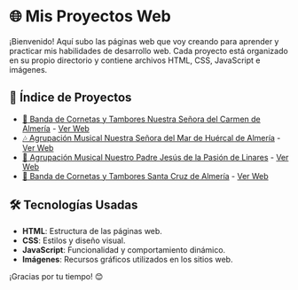 # 🌐 Mis Proyectos Web

¡Bienvenido! Aquí subo las páginas web que voy creando para aprender y practicar mis habilidades de desarrollo web. Cada proyecto está organizado en su propio directorio y contiene archivos HTML, CSS, JavaScript e imágenes.

## 📂 Índice de Proyectos

- [🎺 Banda de Cornetas y Tambores Nuestra Señora del Carmen de Almería](https://github.com/carlosmardo/Mis-Webs-main/tree/main/elcarmen) - [Ver Web](https://preeminent-treacle-11c764.netlify.app/)
- [🎶 Agrupación Musical Nuestra Señora del Mar de Huércal de Almería](https://github.com/carlosmardo/Mis-Webs-main/tree/main/nstrdelmar) - [Ver Web](https://jazzy-truffle-3bb29d.netlify.app/)
- [🎵 Agrupación Musical Nuestro Padre Jesús de la Pasión de Linares](https://github.com/carlosmardo/Mis-Webs-main/tree/main/pasiondelinares) - [Ver Web](https://remarkable-kelpie-1b037c.netlify.app/)
- [🎷 Banda de Cornetas y Tambores Santa Cruz de Almería](https://github.com/carlosmardo/Mis-Webs-main/tree/main/santacruz) - [Ver Web](https://glowing-granita-7c57db.netlify.app/)

## 🛠️ Tecnologías Usadas

- **HTML**: Estructura de las páginas web.
- **CSS**: Estilos y diseño visual.
- **JavaScript**: Funcionalidad y comportamiento dinámico.
- **Imágenes**: Recursos gráficos utilizados en los sitios web.

¡Gracias por tu tiempo! 😊
